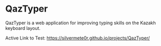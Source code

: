# QazTyper
QazTyper is a web application for improving typing skills on the Kazakh keyboard layout.

Active Link to Test: https://silvermete0r.github.io/projects/QazTyper/
